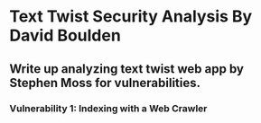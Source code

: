 # Text Twist Security Analysis By David Boulden
## Write up analyzing text twist web app by Stephen Moss for vulnerabilities.
### Vulnerability 1: Indexing with a Web Crawler
